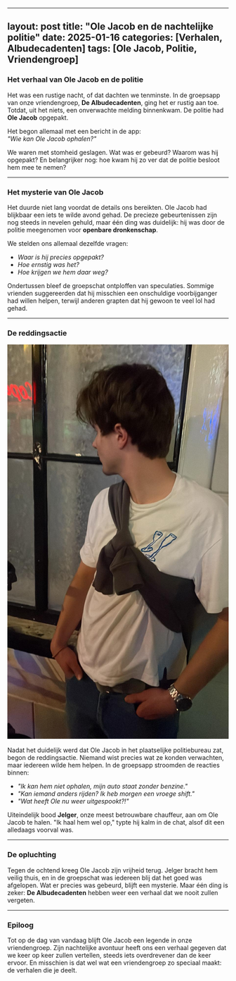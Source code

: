 
---
layout: post
title: "Ole Jacob en de nachtelijke politie"
date: 2025-01-16
categories: [Verhalen, Albudecadenten]
tags: [Ole Jacob, Politie, Vriendengroep]
---

### Het verhaal van Ole Jacob en de politie

Het was een rustige nacht, of dat dachten we tenminste. In de groepsapp van onze vriendengroep, **De Albudecadenten**, ging het er rustig aan toe. Totdat, uit het niets, een onverwachte melding binnenkwam. De politie had **Ole Jacob** opgepakt.

Het begon allemaal met een bericht in de app:  
*"Wie kan Ole Jacob ophalen?"*

We waren met stomheid geslagen. Wat was er gebeurd? Waarom was hij opgepakt? En belangrijker nog: hoe kwam hij zo ver dat de politie besloot hem mee te nemen? 

---

### Het mysterie van Ole Jacob
Het duurde niet lang voordat de details ons bereikten. Ole Jacob had blijkbaar een iets te wilde avond gehad. De precieze gebeurtenissen zijn nog steeds in nevelen gehuld, maar één ding was duidelijk: hij was door de politie meegenomen voor **openbare dronkenschap**.

We stelden ons allemaal dezelfde vragen:  
- *Waar is hij precies opgepakt?*  
- *Hoe ernstig was het?*  
- *Hoe krijgen we hem daar weg?*

Ondertussen bleef de groepschat ontploffen van speculaties. Sommige vrienden suggereerden dat hij misschien een onschuldige voorbijganger had willen helpen, terwijl anderen grapten dat hij gewoon te veel lol had gehad.

---

### De reddingsactie

![De foto die de politie stuurde in de groepsapp](/images/olejacob.jpeg "Ole Jacob")

Nadat het duidelijk werd dat Ole Jacob in het plaatselijke politiebureau zat, begon de reddingsactie. Niemand wist precies wat ze konden verwachten, maar iedereen wilde hem helpen. In de groepsapp stroomden de reacties binnen:

- *"Ik kan hem niet ophalen, mijn auto staat zonder benzine."*  
- *"Kan iemand anders rijden? Ik heb morgen een vroege shift."*  
- *"Wat heeft Ole nu weer uitgespookt?!"*

Uiteindelijk bood **Jelger**, onze meest betrouwbare chauffeur, aan om Ole Jacob te halen. "Ik haal hem wel op," typte hij kalm in de chat, alsof dit een alledaags voorval was.

---

### De opluchting
Tegen de ochtend kreeg Ole Jacob zijn vrijheid terug. Jelger bracht hem veilig thuis, en in de groepschat was iedereen blij dat het goed was afgelopen. Wat er precies was gebeurd, blijft een mysterie. Maar één ding is zeker: **De Albudecadenten** hebben weer een verhaal dat we nooit zullen vergeten.

---

### Epiloog
Tot op de dag van vandaag blijft Ole Jacob een legende in onze vriendengroep. Zijn nachtelijke avontuur heeft ons een verhaal gegeven dat we keer op keer zullen vertellen, steeds iets overdrevener dan de keer ervoor. En misschien is dat wel wat een vriendengroep zo speciaal maakt: de verhalen die je deelt.

